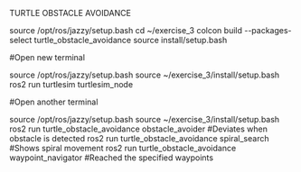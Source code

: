 TURTLE OBSTACLE AVOIDANCE

source /opt/ros/jazzy/setup.bash
cd ~/exercise_3
colcon build --packages-select turtle_obstacle_avoidance
source install/setup.bash

#Open new terminal

source /opt/ros/jazzy/setup.bash
source ~/exercise_3/install/setup.bash
ros2 run turtlesim turtlesim_node

#Open another terminal

source /opt/ros/jazzy/setup.bash
source ~/exercise_3/install/setup.bash
ros2 run turtle_obstacle_avoidance obstacle_avoider     #Deviates when obstacle is detected
ros2 run turtle_obstacle_avoidance spiral_search        #Shows spiral movement
ros2 run turtle_obstacle_avoidance waypoint_navigator   #Reached the specified waypoints

